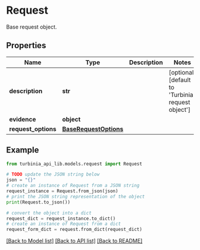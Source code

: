 # Request

Base request object. 

## Properties

Name | Type | Description | Notes
------------ | ------------- | ------------- | -------------
**description** | **str** |  | [optional] [default to 'Turbinia request object']
**evidence** | **object** |  | 
**request_options** | [**BaseRequestOptions**](BaseRequestOptions.md) |  | 

## Example

```python
from turbinia_api_lib.models.request import Request

# TODO update the JSON string below
json = "{}"
# create an instance of Request from a JSON string
request_instance = Request.from_json(json)
# print the JSON string representation of the object
print(Request.to_json())

# convert the object into a dict
request_dict = request_instance.to_dict()
# create an instance of Request from a dict
request_form_dict = request.from_dict(request_dict)
```
[[Back to Model list]](../README.md#documentation-for-models) [[Back to API list]](../README.md#documentation-for-api-endpoints) [[Back to README]](../README.md)


